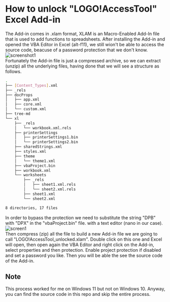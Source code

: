 # How to unlock "LOGO!AccessTool" Excel Add-in
The Add-in comes in .xlam format, XLAM is an Macro-Enabled Add-In file that is used to add functions to spreadsheets. After installing the Add-in and opened the VBA Editor in Excel (alt-f11), we still wion't be able to access the source code, beacuse of a password protection that we don't know.\
![screenshot1](https://user-images.githubusercontent.com/43523843/160242869-e3a519f1-e4f2-4960-b0c1-a07fa91e4a0d.png)\
Fortunately the Add-in file is just a compressed archive, so we can extract (unzip) all the underlying files, having done that we will see a structure as follows.

```bash
.
├── [Content_Types].xml
├── _rels
├── docProps
│   ├── app.xml
│   ├── core.xml
│   └── custom.xml
├── tree-md
└── xl
    ├── _rels
    │   └── workbook.xml.rels
    ├── printerSettings
    │   ├── printerSettings1.bin
    │   └── printerSettings2.bin
    ├── sharedStrings.xml
    ├── styles.xml
    ├── theme
    │   └── theme1.xml
    ├── vbaProject.bin
    ├── workbook.xml
    └── worksheets
        ├── _rels
        │   ├── sheet1.xml.rels
        │   └── sheet2.xml.rels
        ├── sheet1.xml
        └── sheet2.xml

8 directories, 17 files
```

In order to bypass the protection we need to substitute the string "DPB" with "DPX" in the "vbaProject.bin" file. with a text editor (nano in our case).\
![screen1](https://user-images.githubusercontent.com/43523843/160244270-32ed0204-2e91-4539-8c45-f8a35d9da973.gif)\
Then compress (zip) all the file to build a new Add-in file we are going to call "LOGO!AccessTool_unlocked.xlam". Double click on this one and Excel will open, then open again the VBA Editor and right click on the Add-in, select properties and then protection. Enable project protection if disabled and set a password you like.
Then you will be able the see the source code of the Add-in.
## Note
This process worked for me on Windows 11 but not on Windows 10. Anyway, you can find the source code in this repo and skip the entire process.


